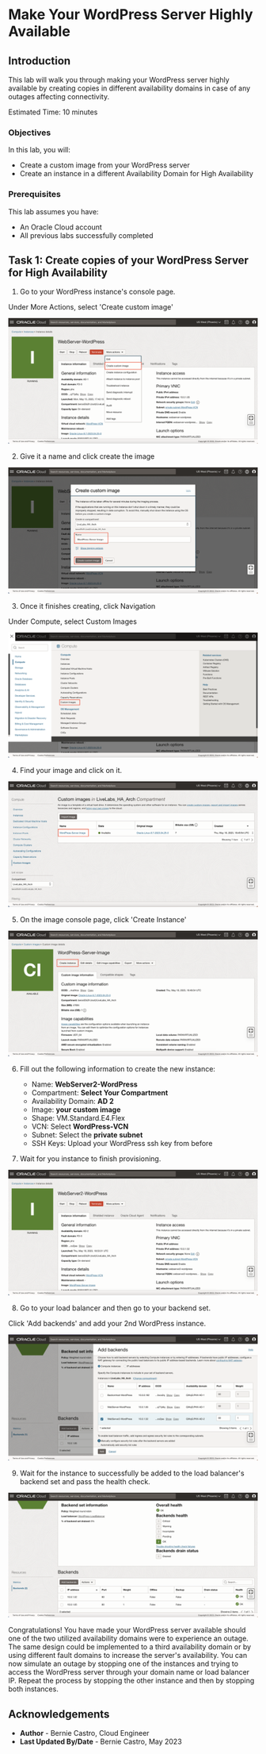 # Make Your WordPress Server Highly Available

## Introduction

This lab will walk you through making your WordPress server highly available by creating copies in different availability domains in case of any outages affecting connectivity.

Estimated Time: 10 minutes

### Objectives

In this lab, you will:
* Create a custom image from your WordPress server
* Create an instance in a different Availability Domain for High Availability

### Prerequisites

This lab assumes you have:
* An Oracle Cloud account
* All previous labs successfully completed

## Task 1: Create copies of your WordPress Server for High Availability

1. Go to your WordPress instance's console page.



  Under More Actions, select 'Create custom image'

  ![Create Custom Image](images/ha-create-custom-image.png)

2. Give it a name and click create the image

  ![Name Custom Image](images/ha-name-custom-image.png)

3. Once it finishes creating, click Navigation



  Under Compute, select Custom Images

  ![Compute Custom Images](images/ha-compute-customimage.png)

4. Find your image and click on it.

  ![Find Custom Image](images/ha-find-custom-image.png)

5. On the image console page, click 'Create Instance'

  ![Create Instance](images/ha-create-instance.png)

6. Fill out the following information to create the new instance:
    - Name: **WebServer2-WordPress**
    - Compartment: **Select Your Compartment**
    - Availability Domain: **AD 2**
    - Image: **your custom image**
    - Shape: VM.Standard.E4.Flex
    - VCN: Select **WordPress-VCN**
    - Subnet: Select the **private subnet**
    - SSH Keys: Upload your WordPress ssh key from before

7. Wait for you instance to finish provisioning.

  ![Instance Running](images/ha-instance-running.png)

8. Go to your load balancer and then go to your backend set.

  Click 'Add backends' and add your 2nd WordPress instance.

  ![Load Balancer Add Backend](images/ha-lb-add-backend.png)

9. Wait for the instance to successfully be added to the load balancer's backend set and pass the health check.

  ![Load Balancer Success](images/ha-lb-success.png)



  Congratulations! You have made your WordPress server available should one of the two utilized availability domains were to experience an outage. The same design could be implemented to a third availability domain or by using different fault domains to increase the server's availability. You can now simulate an outage by stopping one of the instances and trying to access the WordPress server through your domain name or load balancer IP. Repeat the process by stopping the other instance and then by stopping both instances.

## Acknowledgements
* **Author** - Bernie Castro, Cloud Engineer
* **Last Updated By/Date** - Bernie Castro, May 2023
